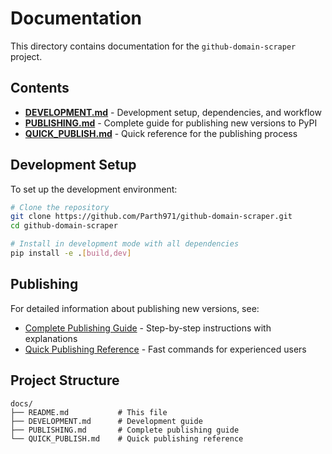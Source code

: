# Documentation

This directory contains documentation for the `github-domain-scraper` project.

## Contents

- **[DEVELOPMENT.md](./DEVELOPMENT.md)** - Development setup, dependencies, and workflow
- **[PUBLISHING.md](./PUBLISHING.md)** - Complete guide for publishing new versions to PyPI
- **[QUICK_PUBLISH.md](./QUICK_PUBLISH.md)** - Quick reference for the publishing process

## Development Setup

To set up the development environment:

```bash
# Clone the repository
git clone https://github.com/Parth971/github-domain-scraper.git
cd github-domain-scraper

# Install in development mode with all dependencies
pip install -e .[build,dev]
```

## Publishing

For detailed information about publishing new versions, see:
- [Complete Publishing Guide](./PUBLISHING.md) - Step-by-step instructions with explanations
- [Quick Publishing Reference](./QUICK_PUBLISH.md) - Fast commands for experienced users

## Project Structure

```
docs/
├── README.md           # This file
├── DEVELOPMENT.md      # Development guide
├── PUBLISHING.md       # Complete publishing guide
└── QUICK_PUBLISH.md    # Quick publishing reference
``` 